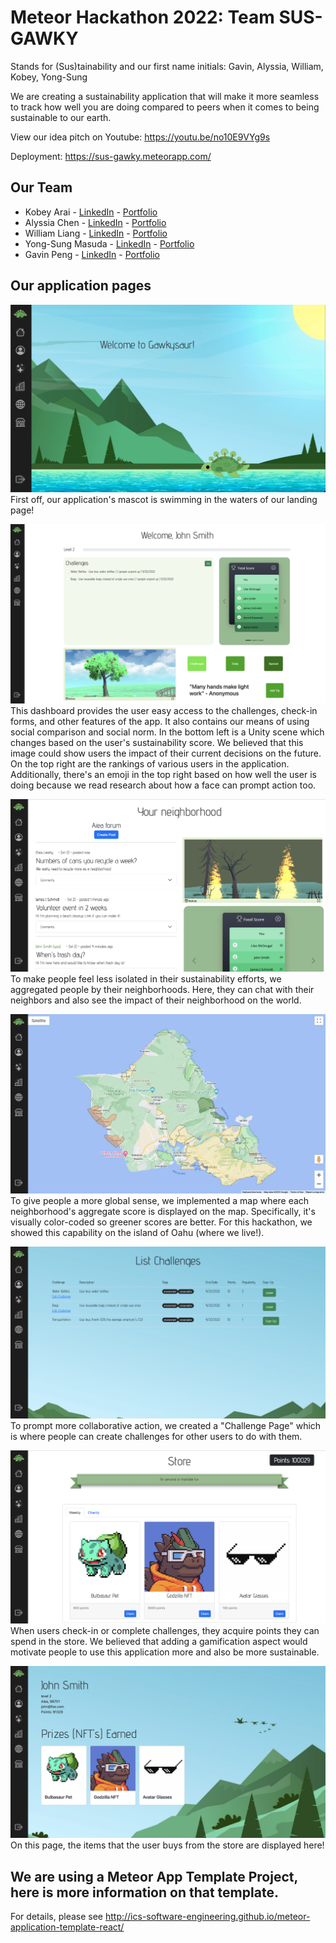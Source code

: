 # Meteor Hackathon 2022: Team SUS-GAWKY
Stands for (Sus)tainability and our first name initials: Gavin, Alyssia, William, Kobey, Yong-Sung

We are creating a sustainability application that will make it more seamless to track how well you are doing compared to peers when it comes to being sustainable to our earth.

View our idea pitch on Youtube: https://youtu.be/no10E9VYg9s

Deployment: https://sus-gawky.meteorapp.com/

## Our Team
 - Kobey Arai - [LinkedIn](https://www.linkedin.com/in/kobey-arai-ba325a213/) - [Portfolio](https://kobeyarai.com/)
 - Alyssia Chen - [LinkedIn](http://linkedin.com/in/alyssia-chen-40024a204) - [Portfolio](https://alyssia-chen.github.io/)
 - William Liang - [LinkedIn](https://www.linkedin.com/in/william-liang808/) - [Portfolio](https://william-liang808.github.io/)
 - Yong-Sung Masuda - [LinkedIn](http://www.linkedin.com/in/yongsungm/) - [Portfolio](https://yongsungm.github.io/)
 - Gavin Peng - [LinkedIn](http://linkedin.com/in/gavin-peng-2b9046190/) - [Portfolio](https://devgav.github.io/)

## Our application pages
<p><img src="doc/LandingPage.png">
First off, our application's mascot is swimming in the waters of our landing page! </p>

<p><img src="doc/HomePage.png">
This dashboard provides the user easy access to the challenges, check-in forms, and other features of the app. It also contains our means of using social comparison and social norm. In the bottom left is a Unity scene which changes based on the user's sustainability score. We believed that this image could show users the impact of their current decisions on the future. On the top right are the rankings of various users in the application. Additionally, there's an emoji in the top right based on how well the user is doing because we read research about how a face can prompt action too.</p>

<p><img src="doc/NeighborhoodPage.png">
To make people feel less isolated in their sustainability efforts, we aggregated people by their neighborhoods. Here, they can chat with their neighbors and also see the impact of their neighborhood on the world.</p>

<p><img src="doc/MapPage.png">
To give people a more global sense, we implemented a map where each neighborhood's aggregate score is displayed on the map. Specifically, it's visually color-coded so greener scores are better. For this hackathon, we showed this capability on the island of Oahu (where we live!).</p>

<p><img src="doc/ListGoalsPage.png">
To prompt more collaborative action, we created a "Challenge Page" which is where people can create challenges for other users to do with them.</p>

<p><img src="doc/Store.png">
When users check-in or complete challenges, they acquire points they can spend in the store. We believed that adding a gamification aspect would motivate people to use this application more and also be more sustainable.</p>

<p><img src="doc/ProfilePage.png">
On this page, the items that the user buys from the store are displayed here!</p>

## We are using a Meteor App Template Project, here is more information on that template. 

For details, please see http://ics-software-engineering.github.io/meteor-application-template-react/
